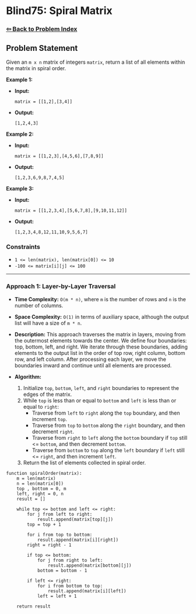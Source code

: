 # Blind75: Spiral Matrix

### [⇦ Back to Problem Index](../../index.md)

## Problem Statement

Given an `m x n` matrix of integers `matrix`, return a list of all elements within the matrix in spiral order.

**Example 1:**

-   **Input:**
    ```
    matrix = [[1,2],[3,4]]
    ```
-   **Output:**
    ```
    [1,2,4,3]
    ```

**Example 2:**

-   **Input:**
    ```
    matrix = [[1,2,3],[4,5,6],[7,8,9]]
    ```
-   **Output:**
    ```
    [1,2,3,6,9,8,7,4,5]
    ```

**Example 3:**

-   **Input:**
    ```
    matrix = [[1,2,3,4],[5,6,7,8],[9,10,11,12]]
    ```
-   **Output:**
    ```
    [1,2,3,4,8,12,11,10,9,5,6,7]
    ```

### Constraints

-   `1 <= len(matrix), len(matrix[0]) <= 10`
-   `-100 <= matrix[i][j] <= 100`

---

### Approach 1: Layer-by-Layer Traversal

-   **Time Complexity:** `O(m * n)`, where `m` is the number of rows and `n` is the number of columns.
-   **Space Complexity:** `O(1)` in terms of auxiliary space, although the output list will have a size of `m * n`.
-   **Description:** This approach traverses the matrix in layers, moving from the outermost elements towards the center. We define four boundaries: top, bottom, left, and right. We iterate through these boundaries, adding elements to the output list in the order of top row, right column, bottom row, and left column. After processing each layer, we move the boundaries inward and continue until all elements are processed.
-   **Algorithm:**

    1. Initialize `top`, `bottom`, `left`, and `right` boundaries to represent the edges of the matrix.
    2. While `top` is less than or equal to `bottom` and `left` is less than or equal to `right`:
        - Traverse from `left` to `right` along the `top` boundary, and then increment `top`.
        - Traverse from `top` to `bottom` along the `right` boundary, and then decrement `right`.
        - Traverse from `right` to `left` along the `bottom` boundary if `top` still <= `bottom`, and then decrement `bottom`.
        - Traverse from `bottom` to `top` along the `left` boundary if `left` still <= `right`, and then increment `left`.
    3. Return the list of elements collected in spiral order.

```pseudo
function spiralOrder(matrix):
	m = len(matrix)
	n = len(matrix[0])
	top , bottom = 0, m
    left, right = 0, n
	result = []

	while top <= bottom and left <= right:
		for j from left to right:
			result.append(matrix[top][j])
		top = top + 1

		for i from top to bottom:
			result.append(matrix[i][right])
		right = right - 1

		if top <= bottom:
			for j from right to left:
				result.append(matrix[bottom][j])
			bottom = bottom - 1

		if left <= right:
			for i from bottom to top:
				result.append(matrix[i][left])
			left = left + 1

	return result
```
